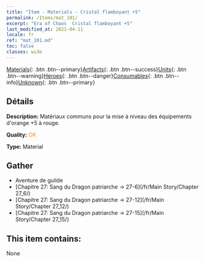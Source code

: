 ```yaml
---
title: "Item - Materials - Cristal flamboyant +5"
permalink: /Items/mat_101/
excerpt: "Era of Chaos  Cristal flamboyant +5"
last_modified_at: 2021-04-11
locale: fr
ref: "mat_101.md"
toc: false
classes: wide
---
```

 [Materials](/fr/Items/){: .btn .btn--primary}[Artifacts](/fr/Items/Artifacts/){: .btn .btn--success}[Units](/fr/Items/Units/){: .btn .btn--warning}[Heroes](/fr/Items/Heroes/){: .btn .btn--danger}[Consumables](/fr/Items/Consumables/){: .btn .btn--info}[Unknown](/fr/Items/Unknown/){: .btn .btn--primary}

## Détails
 **Description:** Matériaux communs pour la mise à niveau des équipements d'orange +5 à rouge.

 **Quality:** <span style="color: #FF8C00">OK</span>

 **Type:** Material

## Gather

*    Aventure de guilde 
*    [Chapitre 27: Sang du Dragon patriarche -> 27-6](/fr/Main Story/Chapter 27_6/) 
*    [Chapitre 27: Sang du Dragon patriarche -> 27-12](/fr/Main Story/Chapter 27_12/) 
*    [Chapitre 27: Sang du Dragon patriarche -> 27-15](/fr/Main Story/Chapter 27_15/) 

## This item contains:

  None


